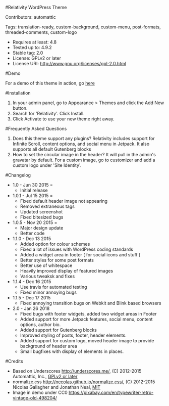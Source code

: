 #Relativity WordPress Theme

Contributors: automattic

Tags: translation-ready, custom-background, custom-menu, post-formats, threaded-comments, custom-logo

- Requires at least: 4.8
- Tested up to: 4.9.2
- Stable tag: 2.0
- License: GPLv2 or later
- License URI: http://www.gnu.org/licenses/gpl-2.0.html

#Demo

For a demo of this theme in action, go [here](http://demo.magikpress.com/relativity/)

#Installation

1. In your admin panel, go to Appearance > Themes and click the Add New button.
2. Search for 'Relativity'. Click Install.
3. Click Activate to use your new theme right away.

#Frequently Asked Questions

1. Does this theme support any plugins?
	Relativity includes support for Infinite Scroll, content options, and social menu in Jetpack. It also supports all default Gutenberg blocks
2. How to set the circular image in the header?
	It will pull in the admin's gravatar by default. For a custom image, go to customizer and add a custom logo under 'Site Identity'.

#Changelog

- 1.0 - Jun 30 2015 =
	* Initial release
- 1.0.1 - Jul 15 2015 =
	 * Fixed default header image not appearing
	 * Removed extraneous tags
	 * Updated screenshot
	 * Fixed bitesized bugs
- 1.0.5 - Nov 20 2015 =
	 * Major design update
	 * Better code
- 1.1.0 - Dec 13 2015
	* Added option for colour schemes
	* Fixed a lot of issues with WordPress coding standards
	* Added a widget area in footer ( for social icons and stuff )
	* Better styles for some post formats
	* Better use of whitespace
	* Heavily improved display of featured images
	* Various tweaksk and fixes
- 1.1.4 - Dec 16 2015
	* Use travis for automated testing
	* Fixed minor annoying bugs
- 1.1.5 - Dec 17 2015
	* Fixed annoying transition bugs on Webkit and Blink based browsers
- 2.0 - Jan 26 2018
	* Fixed bugs with footer widgets, added two widget areas in Footer
	* Added support for more Jetpack features, social menu, content options, author bio.
	* Added support for Gutenberg blocks
	* Improved styling of posts, footer, header elements.
	* Added support for custom logo, moved header image to provide background of header area
	* Small bugfixes with display of elements in places.

#Credits

* Based on Underscores http://underscores.me/, (C) 2012-2015 Automattic, Inc., [GPLv2 or later](https://www.gnu.org/licenses/gpl-2.0.html)
* normalize.css http://necolas.github.io/normalize.css/, (C) 2012-2015 Nicolas Gallagher and Jonathan Neal, [MIT](http://opensource.org/licenses/MIT)
* Image in demo under CC0 https://pixabay.com/en/typewriter-retro-vintage-old-498204/
